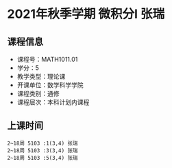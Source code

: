 # 2021年秋季学期 微积分I 张瑞






## 课程信息

- 课程号：MATH1011.01
- 学分：5
- 教学类型：理论课
- 开课单位：数学科学学院
- 课程类别：通修
- 课程层次：本科计划内课程

## 上课时间

```
2~18周 5103 :1(3,4) 张瑞
2~18周 5103 :3(3,4) 张瑞
2~18周 5103 :5(3,4) 张瑞
```

